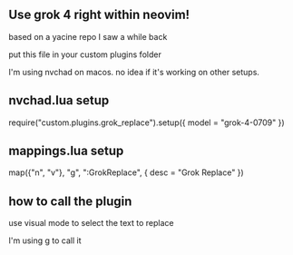 ## Use grok 4 right within neovim! 
based on a yacine repo I saw a while back

put this file in your custom plugins folder

I'm using nvchad on macos. no idea if it's working on other setups. 

## nvchad.lua setup
require("custom.plugins.grok_replace").setup({ model = "grok-4-0709" })

## mappings.lua setup
map({"n", "v"}, "<leader>g", ":GrokReplace<CR>", { desc = "Grok Replace" })

## how to call the plugin 
use visual mode to select the text to replace 

I'm using <leader>g to call it




